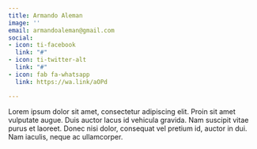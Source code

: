 ```yaml
---
title: Armando Aleman
image: ''
email: armandoaleman@gmail.com
social:
- icon: ti-facebook
  link: "#"
- icon: ti-twitter-alt
  link: "#"
- icon: fab fa-whatsapp
  link: https://wa.link/aOPd

---
```

Lorem ipsum dolor sit amet, consectetur adipiscing elit. Proin sit amet vulputate augue. Duis auctor lacus id vehicula gravida. Nam suscipit vitae purus et laoreet.
Donec nisi dolor, consequat vel pretium id, auctor in dui. Nam iaculis, neque ac ullamcorper.